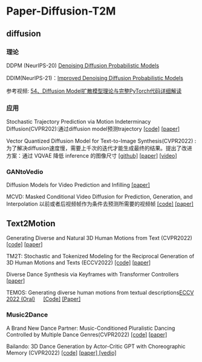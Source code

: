 # Paper-Diffusion-T2M

## diffusion

### 理论

DDPM (NeurIPS-20) [Denoising Diffusion Probabilistic Models](https://proceedings.neurips.cc/paper/2020/hash/4c5bcfec8584af0d967f1ab10179ca4b-Abstract.html)

DDIM(NeurIPS-21)：[Improved Denoising Diffusion Probabilistic Models](https://proceedings.mlr.press/v139/nichol21a.html)

参考视频: [54、Diffusion Model扩散模型理论与完整PyTorch代码详细解读](https://www.bilibili.com/video/BV1b541197HX?from=search&seid=1294797900935775585&spm_id_from=333.337.0.0&vd_source=5488316887e189ecd5e1f2cf52edaccf)

### 应用

Stochastic Trajectory Prediction via Motion Indeterminacy Diffusion(CVPR202):通过diffusion model预测trajectory [[code]](https://github.com/Gutianpei/MID) [[paper]](https://openaccess.thecvf.com/content/CVPR2022/html/Gu_Stochastic_Trajectory_Prediction_via_Motion_Indeterminacy_Diffusion_CVPR_2022_paper.html)

Vector Quantized Diffusion Model for Text-to-Image Synthesis(CVPR2022) :为了解决diffusion速度慢，需要上千次的迭代才能生成最终的结果。提出了改进方案：通过 VQVAE 降低 inference 的图像尺寸 [[github]](https://github.com/microsoft/VQ-Diffusion) [[paper]](https://openaccess.thecvf.com/content/CVPR2022/html/Gu_Vector_Quantized_Diffusion_Model_for_Text-to-Image_Synthesis_CVPR_2022_paper.html)  [[video]](https://www.bilibili.com/video/BV13Y4y1r7CH?from=search&seid=7677516310805155031&spm_id_from=333.337.0.0&vd_source=5488316887e189ecd5e1f2cf52edaccf)

### GANtoVedio

Diffusion Models for Video Prediction and Infilling  [[paper]](https://arxiv.org/abs/2206.07696)

MCVD: Masked Conditional Video Diffusion for Prediction, Generation, and Interpolation  以前或者后视频帧作为条件去预测所需要的视频帧 [[code]](https://github.com/voletiv/mcvd-pytorch) [[paper]](http://128.84.4.18/abs/2205.09853)

## Text2Motion

Generating Diverse and Natural 3D Human Motions from Text  (CVPR2022) [[code]](https://github.com/EricGuo5513/text-to-motion) [[paper]](https://openaccess.thecvf.com/content/CVPR2022/html/Guo_Generating_Diverse_and_Natural_3D_Human_Motions_From_Text_CVPR_2022_paper.html)

TM2T: Stochastic and Tokenized Modeling for the Reciprocal Generation of 3D Human Motions and Texts (ECCV2022)  [[code]](https://github.com/EricGuo5513/TM2T) [[paper]](https://arxiv.org/abs/2207.01696)

Diverse Dance Synthesis via Keyframes with Transformer Controllers    [[paper]](https://arxiv.org/abs/2207.05906)

TEMOS: Generating diverse human motions from textual descriptions[ECCV 2022 (Oral)](https://eccv2022.ecva.net)           [[Code]](https://github.com/Mathux/TEMOS) [[Paper]](https://arxiv.org/abs/2204.14109)      

### Music2Dance

A Brand New Dance Partner: Music-Conditioned Pluralistic Dancing Controlled by Multiple Dance Genres(CVPR2022)  [[code]](https://github.com/jw09191/MNET) [[paper]](https://openaccess.thecvf.com/content/CVPR2022/html/Kim_A_Brand_New_Dance_Partner_Music-Conditioned_Pluralistic_Dancing_Controlled_by_CVPR_2022_paper.html)

Bailando: 3D Dance Generation by Actor-Critic GPT with Choreographic Memory (CVPR2022) [[code]](https://github.com/lisiyao21/Bailando) [[paper]  ](https://openaccess.thecvf.com/content/CVPR2022/html/Siyao_Bailando_3D_Dance_Generation_by_Actor-Critic_GPT_With_Choreographic_Memory_CVPR_2022_paper.html)[[vedio]](https://www.bilibili.com/video/BV1zW4y167oT?from=search&seid=10529527414460118364&spm_id_from=333.337.0.0)
